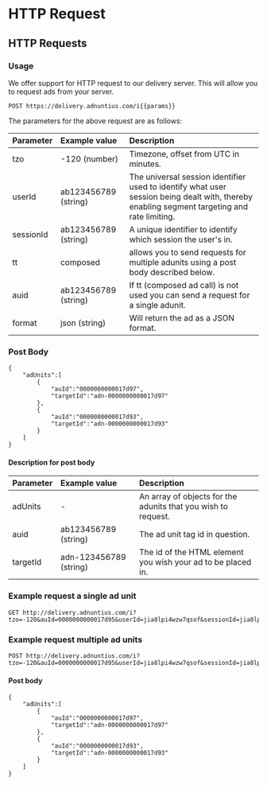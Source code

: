 # HTTP Request

## HTTP Requests

### Usage

We offer support for HTTP request to our delivery server. This will allow you to request ads from your server.

```text
POST https://delivery.adnuntius.com/i{{params}}
```

The parameters for the above request are as follows:

| Parameter | Example value | Description |
| :--- | :--- | :--- |
| tzo | -120 \(number\) | Timezone, offset from UTC in minutes. |
| userId | ab123456789 \(string\) | The universal session identifier used to identify what user session being dealt with, thereby enabling segment targeting and rate limiting. |
| sessionId | ab123456789 \(string\) | A unique identifier to identify which session the user's in. |
| tt | composed | allows you to send requests for multiple adunits using a post body described below. |
| auid | ab123456789 \(string\) | If tt \(composed ad call\) is not used you can send a request for a single adunit. |
| format | json \(string\) | Will return the ad as a JSON format. |

### Post Body

```text
{
    "adUnits":[
        {
            "auId":"0000000000017d97",
            "targetId":"adn-0000000000017d97"
        },
        {
            "auId":"0000000000017d93",
            "targetId":"adn-0000000000017d93"
        }
    ]
}
```

#### Description for post body

| Parameter | Example value | Description |
| :--- | :--- | :--- |
| adUnits | - | An array of objects for the adunits that you wish to request. |
| auid | ab123456789 \(string\) | The ad unit tag id in question. |
| targetId | adn-123456789 \(string\) | The id of the HTML element you wish your ad to be placed in. |

### Example request a single ad unit

```text
GET http://delivery.adnuntius.com/i?tzo=-120&auId=0000000000017d95&userId=jia8lpi4wzw7qsof&sessionId=jia8lpi319r05b4f
```

### Example request multiple ad units

```text
POST http://delivery.adnuntius.com/i?tzo=-120&auId=0000000000017d95&userId=jia8lpi4wzw7qsof&sessionId=jia8lpi319r05b4f&tt=composed
```

#### Post body

```text
{
    "adUnits":[
        {
            "auId":"0000000000017d97",
            "targetId":"adn-0000000000017d97"
        },
        {
            "auId":"0000000000017d93",
            "targetId":"adn-0000000000017d93"
        }
    ]
}
```

